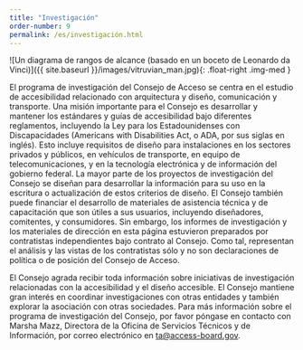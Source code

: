 ```yaml
---
title: "Investigación"
order-number: 9
permalink: /es/investigación.html
---
```


![Un diagrama de rangos de alcance (basado en un boceto de Leonardo da Vinci)]({{ site.baseurl }}/images/vitruvian_man.jpg){: .float-right .img-med }

El programa de investigación del Consejo de Acceso se centra en el estudio de accesibilidad relacionado con arquitectura y diseño, comunicación y transporte. Una misión importante para el Consejo es desarrollar y mantener los estándares y guías de accesibilidad bajo diferentes reglamentos, incluyendo la Ley para los Estadounidenses con Discapacidades (Americans with Disabilities Act, o ADA, por sus siglas en inglés). Esto incluye requisitos de diseño para instalaciones en los sectores privados y públicos, en vehículos de transporte, en equipo de telecomunicaciones, y en la tecnología electrónica y de información del gobierno federal. La mayor parte de los proyectos de investigación del Consejo se diseñan para desarrollar la información para su uso en la escritura o actualización de estos criterios de diseño. El Consejo también puede financiar el desarrollo de materiales de asistencia técnica y de capacitación que son útiles a sus usuarios, incluyendo diseñadores, comitentes, y consumidores. Sin embargo, los informes de investigación y los materiales de dirección en esta página estuvieron preparados por contratistas independientes bajo contrato al Consejo. Como tal, representan el análisis y las vistas de los contratistas sólo y no son declaraciones de política o de posición del Consejo de Acceso.

El Consejo agrada recibir toda información sobre iniciativas de investigación relacionadas con la accesibilidad y el diseño accesible. El Consejo mantiene gran interés en coordinar investigaciones con otras entidades y también explorar la asociación con otras sociedades. Para más información sobre el programa de investigación del Consejo, por favor póngase en contacto con Marsha Mazz, Directora de la Oficina de Servicios Técnicos y de Información, por correo electrónico en <ta@access-board.gov>.
